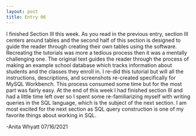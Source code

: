 ```yaml
---
layout: post
title: Entry 06
---
```


I finished Section III this week.  As you read in the previous entry, section III centers around tables and the second half of this section is designed to guide the reader through creating their own tables using the software.  Recreating the tutorials was more a tedious process then it was a mentally challenging one.  The original text guides the reader through the process of making an example school database which tracks information about students and the classes they enroll in.  I re-did this tutorial but will all the instructions, descriptions, and screenshots re-created specifically for MySQL Workbench.  This process consumed some time but for the most part was fairly easy.  At the end of this week I had finished section III and had a little time left over so I spent some re-familiarizing myself with writing queries in the SQL language, which is the subject of the next section.  I am most excited for the next section as SQL query construction is one of my favorite things about working in SQL.

-Anita Whyatt
07/16/2021
